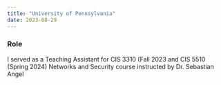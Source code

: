 ```yaml
---
title: "University of Pennsylvania"
date: 2023-08-29
---
```


### Role

I served as a Teaching Assistant for CIS 3310 (Fall 2023 and CIS 5510 (Spring 2024) Networks and Security course instructed by Dr. Sebastian Angel
